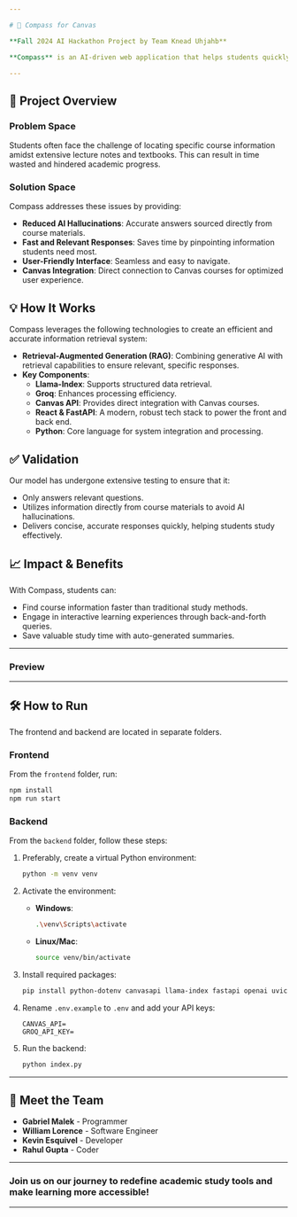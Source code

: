 ```yaml
---

# 🧭 Compass for Canvas

**Fall 2024 AI Hackathon Project by Team Knead Uhjahb**

**Compass** is an AI-driven web application that helps students quickly find specific information from their Canvas courses, addressing the problem of *knowledge bottlenecks*. By integrating a full Retrieval-Augmented Generation (RAG) system, Compass offers accurate, context-aware responses, simplifying the process of studying and reviewing course materials.

---
```


## 🚀 Project Overview

### Problem Space

Students often face the challenge of locating specific course information amidst extensive lecture notes and textbooks. This can result in time wasted and hindered academic progress.

### Solution Space

Compass addresses these issues by providing:
- **Reduced AI Hallucinations**: Accurate answers sourced directly from course materials.
- **Fast and Relevant Responses**: Saves time by pinpointing information students need most.
- **User-Friendly Interface**: Seamless and easy to navigate.
- **Canvas Integration**: Direct connection to Canvas courses for optimized user experience.

## 💡 How It Works

Compass leverages the following technologies to create an efficient and accurate information retrieval system:

- **Retrieval-Augmented Generation (RAG)**: Combining generative AI with retrieval capabilities to ensure relevant, specific responses.
- **Key Components**:
  - **Llama-Index**: Supports structured data retrieval.
  - **Groq**: Enhances processing efficiency.
  - **Canvas API**: Provides direct integration with Canvas courses.
  - **React & FastAPI**: A modern, robust tech stack to power the front and back end.
  - **Python**: Core language for system integration and processing.

## ✅ Validation

Our model has undergone extensive testing to ensure that it:
- Only answers relevant questions.
- Utilizes information directly from course materials to avoid AI hallucinations.
- Delivers concise, accurate responses quickly, helping students study effectively.

## 📈 Impact & Benefits

With Compass, students can:
- Find course information faster than traditional study methods.
- Engage in interactive learning experiences through back-and-forth queries.
- Save valuable study time with auto-generated summaries.

---

### Preview



---

## 🛠️ How to Run

The frontend and backend are located in separate folders.

### Frontend

From the `frontend` folder, run:

```bash
npm install
npm run start
```

### Backend

From the `backend` folder, follow these steps:

1. Preferably, create a virtual Python environment:

    ```bash
    python -m venv venv
    ```

2. Activate the environment:

   - **Windows**:
      ```bash
      .\venv\Scripts\activate
      ```
   - **Linux/Mac**:
      ```bash
      source venv/bin/activate
      ```

3. Install required packages:

    ```bash
    pip install python-dotenv canvasapi llama-index fastapi openai uvicorn
    ```

4. Rename `.env.example` to `.env` and add your API keys:

    ```
    CANVAS_API=
    GROQ_API_KEY=
    ```

5. Run the backend:

    ```bash
    python index.py
    ```

---

## 👥 Meet the Team

- **Gabriel Malek** - Programmer
- **William Lorence** - Software Engineer
- **Kevin Esquivel** - Developer
- **Rahul Gupta** - Coder

---

### Join us on our journey to redefine academic study tools and make learning more accessible!

--- 
